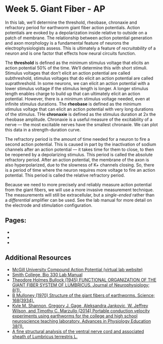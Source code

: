 # Week 5. Giant Fiber - AP

In this lab, we’ll determine the threshold, rheobase, chronaxie and refractory period for  earthworm giant fiber action potentials. Action potentials are evoked by a depolarization inside relative to outside on a patch of membrane. The relationship between action potential generation and axon morphology is a fundamental feature of neurons the electrophysiologists assess. This is ultimately a feature of *recruitability* of a neuron and is one factor that effects how neural circuits function.

The **threshold** is defined as the minimum stimulus voltage that elicits an action potential 50% of the time. We’ll determine this with short stimuli. Stimulus voltages that don’t elicit an action potential are called subthreshold, stimulus voltages that do elicit an action potential are called suprathreshold. In some neurons, we can elicit an action potential with a lower stimulus voltage if the stimulus length is longer. A longer stimulus length enables charge to build up that can ultimately elicit an action potential. However, there is a minimum stimulus voltage needed, even at infinite stimulus durations. The **rheobase** is defined as the minimum stimulus voltage that can elicit an action potential with very long durations of the stimulus. THe **chronaxie** is defined as the stimulus duration at 2x the rheobase amplitude. Chronaxie is a useful measure of the excitability of a nerve — the most excitable nerves have the smallest chronaxie. We can plot this data in a strength-duration curve.

The refractory period is the amount of time needed for a neuron to fire a
second action potential. This is caused in part by the inactivation of sodium channels after an action potential — it takes time for them to close, to then be reopened by a depolarizing stimulus. This period is called the absolute refractory period. After an action potential, the membrane of the axon is also hyperpolarized, due to the slowness of K+ channels closing. So, there is a period of time where the neuron requires more voltage to fire an action potential. This period is called the relative refractory period. 

Because we need to more precisely and reliably measure action potential from the giant fibers, we will use a more invasive measurement technique. The measurements will still be extracellular, but a *single-ended* rather than a *differential* amplifier can be used. See the lab manual for more detail on the electrode and stimulation configuration. 

## Pages:
- [](../earthworm-giant-fiber-ap/Lab-Manual_earthworm-giant-fiber-ap.md)
- [](../earthworm-giant-fiber-ap/Data-Explorer_earthworm-giant-fiber-ap.ipynb)
- [](../earthworm-giant-fiber-ap/Responses_earthworm-giant-fiber-ap.ipynb)

## Additional Resources

- [McGill University Compound Action Potential (virtual lab website)](http://www.medicine.mcgill.ca/physio/vlab/CAP/vlabmenuCAP.htm)
- [Smith College, Bio 330 Lab Manual](https://www.science.smith.edu/departments/neurosci/courses/bio330/labs/L4giants.html)
- [Theodore Holmes Bullock (1945) FUNCTIONAL ORGANIZATION OF THE GIANT FIBER SYSTEM OF LUMBRICUS. Journal of Neurophysiology; 8(1).](https://doi.org/10.1152/jn.1945.8.1.55)
- [B Mulloney (1970) Structure of the giant fibers of earthworms. Science; 168(3934).](https://doi-org.ezproxy.wesleyan.edu/10.1126/science.168.3934.994)
- [Kyle M. Shannon, Gregory J. Gage, Aleksandra Jankovic, W. Jeffrey Wilson, and Timothy C. Marzullo (2014) Portable conduction velocity experiments using earthworms for the college and high school neuroscience teaching laboratory. Advances in Physiology Education 38(1).](https://doi.org/10.1152/advan.00088.2013)
- [A fine structural analysis of the ventral nerve cord and associated sheath of Lumbricus terrestris L.](https://doi.org/10.1002/cne.901250308)